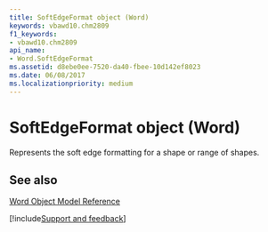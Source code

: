 ```yaml
---
title: SoftEdgeFormat object (Word)
keywords: vbawd10.chm2809
f1_keywords:
- vbawd10.chm2809
api_name:
- Word.SoftEdgeFormat
ms.assetid: d8ebe0ee-7520-da40-fbee-10d142ef8023
ms.date: 06/08/2017
ms.localizationpriority: medium
---
```



# SoftEdgeFormat object (Word)

Represents the soft edge formatting for a shape or range of shapes.


## See also



[Word Object Model Reference](overview/Word/object-model.md)

[!include[Support and feedback](~/includes/feedback-boilerplate.md)]